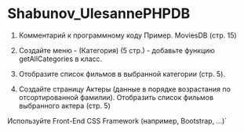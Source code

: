# Shabunov_UlesannePHPDB
1. Комментарий к программному коду Пример. MoviesDB (стр. 15)

2. Создайте меню - (Категория) (5 стр.) - добавьте функцию getAllCategories в класс.

3. Отобразите список фильмов в выбранной категории (стр. 5).

4. Создайте страницу Актеры (данные в порядке возрастания по отсортированной фамилии). Отобразить список фильмов выбранного актера (стр. 5)

Используйте Front-End CSS Framework (например, Bootstrap, ...)`